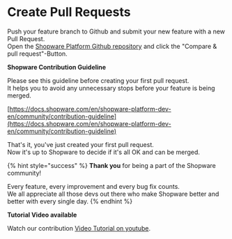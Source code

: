 # Create Pull Requests

Push your feature branch to Github and submit your new feature with a new Pull Request.  
Open the [Shopware Platform Github repository](https://github.com/shopware/platform) and click the "Compare & pull request"-Button.  


**Shopware Contribution Guideline**

Please see this guideline before creating your first pull request.  
It helps you to avoid any unnecessary stops before your feature is being merged.  
  
[https://docs.shopware.com/en/shopware-platform-dev-en/community/contribution-guideline](https://docs.shopware.com/en/shopware-platform-dev-en/community/contribution-guideline)  
  
That's it, you've just created your first pull request.  
Now it's up to Shopware to decide if it's all OK and can be merged.

{% hint style="success" %}
**Thank you** for being a part of the Shopware community!  
  
Every feature, every improvement and every bug fix counts.  
We all appreciate all those devs out there who make Shopware better and better with every single day.
{% endhint %}

**Tutorial Video available**

Watch our contribution [Video Tutorial on youtube](https://youtu.be/3Or8SPLoPGc).



